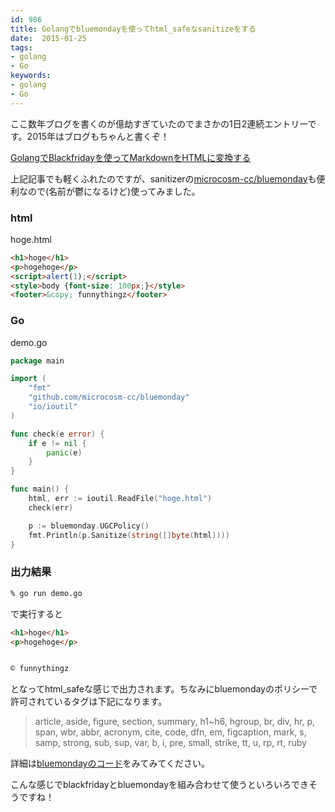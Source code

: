 ```yaml
---
id: 986
title: Golangでbluemondayを使ってhtml_safeなsanitizeをする
date:  2015-01-25
tags:
- golang
- Go
keywords:
- golang
- Go
---
```


ここ数年ブログを書くのが億劫すぎていたのでまさかの1日2連続エントリーです。2015年はブログもちゃんと書くぞ！

[GolangでBlackfridayを使ってMarkdownをHTMLに変換する](http://hiropo.co.uk/archives/985.html)

上記記事でも軽くふれたのですが、sanitizerの[microcosm-cc/bluemonday](https://github.com/microcosm-cc/bluemonday)も便利なので(名前が鬱になるけど)使ってみました。

### html

hoge.html

```html
<h1>hoge</h1>
<p>hogehoge</p>
<script>alert(1);</script>
<style>body {font-size: 100px;}</style>
<footer>&copy; funnythingz</footer>
```

### Go

demo.go

```go
package main

import (
	"fmt"
	"github.com/microcosm-cc/bluemonday"
	"io/ioutil"
)

func check(e error) {
	if e != nil {
		panic(e)
	}
}

func main() {
	html, err := ioutil.ReadFile("hoge.html")
	check(err)

	p := bluemonday.UGCPolicy()
	fmt.Println(p.Sanitize(string([]byte(html))))
}
```

### 出力結果

```sh
% go run demo.go
```

で実行すると

```html
<h1>hoge</h1>
<p>hogehoge</p>


© funnythingz
```

となってhtml_safeな感じで出力されます。ちなみにbluemondayのポリシーで許可されているタグは下記になります。

> article, aside, figure, section, summary, h1~h6, hgroup, br, div, hr, p, span, wbr, abbr, acronym, cite, code, dfn, em, figcaption, mark, s, samp, strong, sub, sup, var, b, i, pre, small, strike, tt, u, rp, rt, ruby

詳細は[bluemondayのコード](https://github.com/microcosm-cc/bluemonday/blob/master/policies.go)をみてみてください。

こんな感じでblackfridayとbluemondayを組み合わせて使うといろいろできそうですね！
